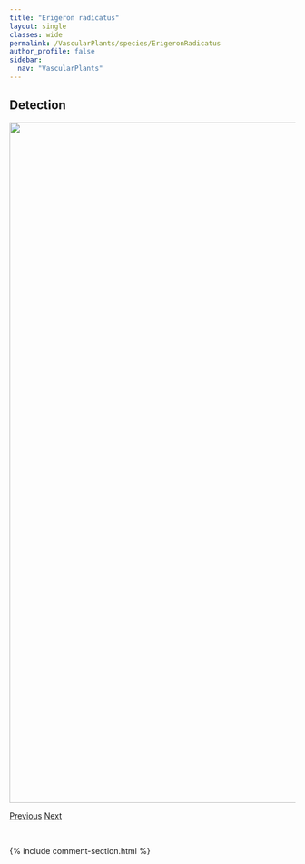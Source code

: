 ```yaml
---
title: "Erigeron radicatus"
layout: single
classes: wide
permalink: /VascularPlants/species/ErigeronRadicatus
author_profile: false
sidebar:
  nav: "VascularPlants"
---
```


<h2>Detection</h2>

<a href="https://drive.google.com/uc?export=view&id=1A1JItFMONFF7DVNK0tebhRZVWKrhl18M">
<img src="https://drive.google.com/uc?export=view&id=1A1JItFMONFF7DVNK0tebhRZVWKrhl18M" height = "1200" width = "800">
</a>


<a href="/DevelopmentWebsite/VascularPlants/species/ErigeronPumilus" class="pagination--pager" title="Hairy Fleabane">Previous</a> <a href="/DevelopmentWebsite/VascularPlants/species/ErigeronSpeciosus" class="pagination--pager" title="Erigeron speciosus">Next</a>

<p>&nbsp;</p>

{% include comment-section.html %}
